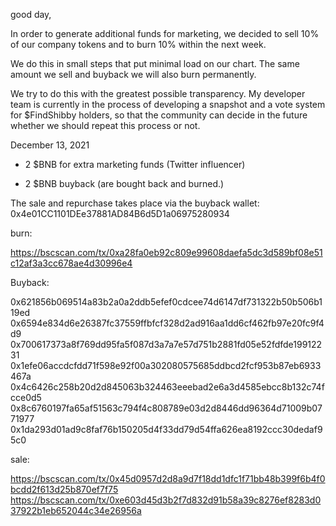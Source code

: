 good day,

In order to generate additional funds for marketing, we decided to sell 10% of our company tokens and to burn 10% within the next week.

We do this in small steps that put minimal load on our chart.
The same amount we sell and buyback we will also burn permanently.

We try to do this with the greatest possible transparency.
My developer team is currently in the process of developing a snapshot and a vote system for $FindShibby holders, so that the community can decide in the future whether we should repeat this process or not.


December 13, 2021

- 2 $BNB for extra marketing funds (Twitter influencer)

- 2 $BNB buyback (are bought back and burned.)

The sale and repurchase takes place via the buyback wallet:
0x4e01CC1101DEe37881AD84B6d5D1a06975280934


burn:

https://bscscan.com/tx/0xa28fa0eb92c809e99608daefa5dc3d589bf08e51c12af3a3cc678ae4d30996e4

Buyback:

0x621856b069514a83b2a0a2ddb5efef0cdcee74d6147df731322b50b506b119ed
0x6594e834d6e26387fc37559ffbfcf328d2ad916aa1dd6cf462fb97e20fc9f4d9
0x700617373a8f769dd95fa5f087d3a7a7e57d751b2881fd05e52fdfde19912231
0x1efe06accdcfdd71f598e92f00a302080575685ddbcd2fcf953b87eb6933467a
0x4c6426c258b20d2d845063b324463eeebad2e6a3d4585ebcc8b132c74fcce0d5
0x8c6760197fa65af51563c794f4c808789e03d2d8446dd96364d71009b0771977
0x1da293d01ad9c8faf76b150205d4f33dd79d54ffa626ea8192ccc30dedaf95c0


sale:

https://bscscan.com/tx/0x45d0957d2d8a9d7f18dd1dfc1f71bb48b399f6b4f0bcdd2f613d25b870ef7f75
https://bscscan.com/tx/0xe603d45d3b2f7d832d91b58a39c8276ef8283d037922b1eb652044c34e26956a
